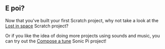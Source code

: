 ## E poi?

Now that you've built your first Scratch project, why not take a look at the [Lost in space](https://projects.raspberrypi.org/en/projects/lost-in-space/) Scratch project?

Or if you like the idea of doing more projects using sounds and music, you can try out the [Compose a tune](https://projects.raspberrypi.org/en/projects/compose-tune) Sonic Pi project!